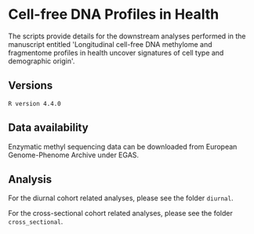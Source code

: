 # Cell-free DNA Profiles in Health

The scripts provide details for the downstream analyses performed in the manuscript entitled 'Longitudinal cell-free DNA methylome and fragmentome profiles in health uncover signatures of cell type and demographic origin'.

## Versions
```
R version 4.4.0
```

## Data availability

Enzymatic methyl sequencing data can be downloaded from European Genome-Phenome Archive under EGAS. 

## Analysis

For the diurnal cohort related analyses, please see the folder `diurnal`.

For the cross-sectional cohort related analyses, please see the folder `cross_sectional`.

